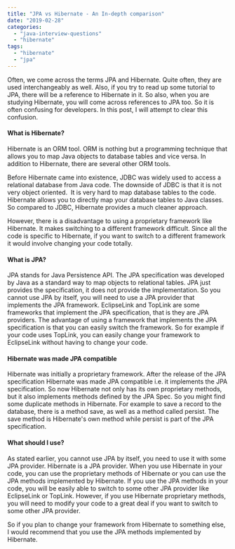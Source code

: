 ```yaml
---
title: "JPA vs Hibernate - An In-depth comparison"
date: "2019-02-28"
categories: 
  - "java-interview-questions"
  - "hibernate"
tags: 
  - "hibernate"
  - "jpa"
---
```


Often, we come across the terms JPA and Hibernate. Quite often, they are used interchangeably as well. Also, if you try to read up some tutorial to JPA, there will be a reference to Hibernate in it. So also, when you are studying Hibernate, you will come across references to JPA too. So it is often confusing for developers. In this post, I will attempt to clear this confusion.

#### What is Hibernate?

Hibernate is an ORM tool. ORM is nothing but a programming technique that allows you to map Java objects to database tables and vice versa. In addition to Hibernate, there are several other ORM tools.

Before Hibernate came into existence, JDBC was widely used to access a relational database from Java code. The downside of JDBC is that it is not very object oriented.  It is very hard to map database tables to the code. Hibernate allows you to directly map your database tables to Java classes. So compared to JDBC, Hibernate provides a much cleaner approach.

However, there is a disadvantage to using a proprietary framework like Hibernate. It makes switching to a different framework difficult. Since all the code is specific to Hibernate, if you want to switch to a different framework it would involve changing your code totally.

#### What is JPA?

JPA stands for Java Persistence API. The JPA specification was developed by Java as a standard way to map objects to relational tables. JPA just provides the specification, it does not provide the implementation. So you cannot use JPA by itself, you will need to use a JPA provider that implements the JPA framework. EclipseLink and TopLink are some frameworks that implement the JPA specification, that is they are JPA providers. The advantage of using a framework that implements the JPA specification is that you can easily switch the framework. So for example if your code uses TopLink, you can easily change your framework to EclipseLink without having to change your code.

#### Hibernate was made JPA compatible

Hibernate was initially a proprietary framework. After the release of the JPA specification Hibernate was made JPA compatible i.e. it implements the JPA specification. So now Hibernate not only has its own proprietary methods, but it also implements methods defined by the JPA Spec. So you might find some duplicate methods in Hibernate. For example to save a record to the database, there is a method save, as well as a method called persist. The save method is Hibernate's own method while persist is part of the JPA specification.

#### What should I use?

As stated earlier, you cannot use JPA by itself, you need to use it with some JPA provider. Hibernate is a JPA provider. When you use Hibernate in your code, you can use the proprietary methods of Hibernate or you can use the JPA methods implemented by Hibernate. If you use the JPA methods in your code, you will be easily able to switch to some other JPA provider like EclipseLink or TopLink. However, if you use Hibernate proprietary methods, you will need to modify your code to a great deal if you want to switch to some other JPA provider.

So if you plan to change your framework from Hibernate to something else, I would recommend that you use the JPA methods implemented by Hibernate.
